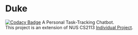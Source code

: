 # Duke
[![Codacy Badge](https://app.codacy.com/project/badge/Grade/b25f6a5237794e349aee36a399928909)](https://www.codacy.com/gh/danxuZhang/duke/dashboard?utm_source=github.com&amp;utm_medium=referral&amp;utm_content=danxuZhang/duke&amp;utm_campaign=Badge_Grade)
A Personal Task-Tracking Chatbot.  
This project is an extension of NUS CS2113 [Individual Project](https://github.com/danxuZhang/ip).  
